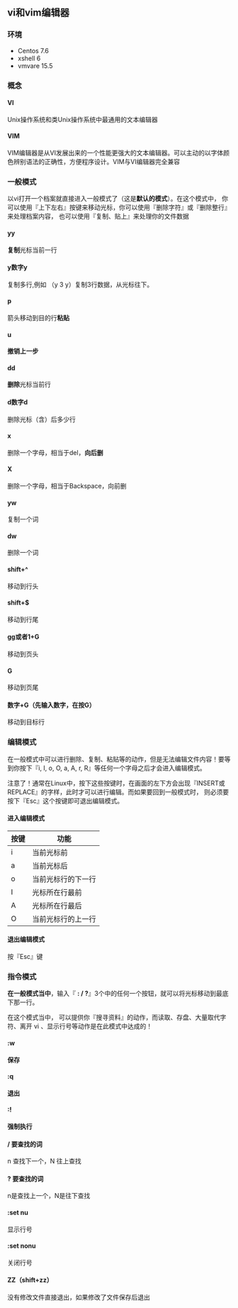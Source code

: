 ## vi和vim编辑器

### 环境

- Centos 7.6
- xshell 6
- vmvare 15.5



### 概念

#### VI

Unix操作系统和类Unix操作系统中最通用的文本编辑器



#### VIM

VIM编辑器是从VI发展出来的一个性能更强大的文本编辑器。可以主动的以字体颜色辨别语法的正确性，方便程序设计。VIM与VI编辑器完全兼容



### 一般模式

以vi打开一个档案就直接进入一般模式了（这是**默认的模式**）。在这个模式中， 你可以使用『上下左右』按键来移动光标，你可以使用『删除字符』或『删除整行』来处理档案内容， 也可以使用『复制、贴上』来处理你的文件数据



#### yy

**复制**光标当前一行



#### y数字y 

复制多行,例如 （y 3 y）复制3行数据，从光标往下。



#### p

箭头移动到目的行**粘贴**



#### u

**撤销上一步**



#### dd

**删除**光标当前行



#### d数字d

  删除光标（含）后多少行  



#### x

删除一个字母，相当于del，**向后删**



#### X

删除一个字母，相当于Backspace，向前删



#### yw

复制一个词



#### dw

删除一个词



#### shift+^

移动到行头



#### shift+$

移动到行尾



#### gg或者1+G

移动到页头



#### G

移动到页尾



#### 数字+G（先输入数字，在按G）

移动到目标行



### 编辑模式

在一般模式中可以进行删除、复制、粘贴等的动作，但是无法编辑文件内容！要等到你按下『i, I, o, O, a, A, r, R』等任何一个字母之后才会进入编辑模式。

注意了！通常在Linux中，按下这些按键时，在画面的左下方会出现『INSERT或 REPLACE』的字样，此时才可以进行编辑。而如果要回到一般模式时， 则必须要按下『Esc』这个按键即可退出编辑模式。



#### 进入编辑模式

| 按键 | 功能               |
| ---- | ------------------ |
| i    | 当前光标前         |
| a    | 当前光标后         |
| o    | 当前光标行的下一行 |
| I    | 光标所在行最前     |
| A    | 光标所在行最后     |
| O    | 当前光标行的上一行 |



#### 退出编辑模式

按『Esc』键



### 指令模式

**在一般模式当中**，输入『 **: / ?**』3个中的任何一个按钮，就可以将光标移动到最底下那一行。

在这个模式当中， 可以提供你『搜寻资料』的动作，而读取、存盘、大量取代字符、离开 vi 、显示行号等动作是在此模式中达成的！



#### :w

**保存**



#### :q

**退出**



#### :!

**强制执行**



#### / 要查找的词

n 查找下一个，N 往上查找



#### ? 要查找的词

n是查找上一个，N是往下查找



#### :set nu

显示行号	



#### :set nonu

关闭行号



#### ZZ（shift+zz）

没有修改文件直接退出，如果修改了文件保存后退出